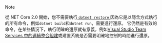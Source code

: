 > [!NOTE]
> 從.NET Core 2.0 開始，您不需要執行[ `dotnet restore` ](~/docs/core/tools/dotnet-restore.md)因為它是以隱含方式執行的所有命令，例如`dotnet build`和`dotnet run`，需要進行還原。 它仍然是有效的命令，在某些情況下，執行明確的還原就有意義，例如[Visual Studio Team Services 中的連續整合組建](/vsts/build-release/apps/aspnet/build-aspnet-core)或建置系統是否需要明確地控制的時間進行還原。
